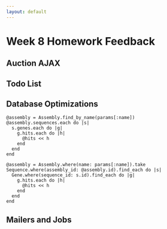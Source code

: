 ```yaml
---
layout: default
---
```


# Week 8 Homework Feedback

## Auction AJAX

## Todo List

## Database Optimizations

    @assembly = Assembly.find_by_name(params[:name])
    @assembly.sequences.each do |s|
      s.genes.each do |g|
        g.hits.each do |h|
          @hits << h
        end
      end
    end

    @assembly = Assembly.where(name: params[:name]).take
    Sequence.where(assembly_id: @assembly.id).find_each do |s|
      Gene.where(sequence_id: s.id).find_each do |g|
        g.hits.each do |h|
          @hits << h
        end
      end
    end

## Mailers and Jobs
